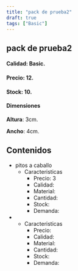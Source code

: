 ```yaml
---
title: "pack de prueba2"
draft: true
tags: ["Basic"]
---
```

## pack de prueba2
#### Calidad: Basic.
#### Precio: 12.
#### Stock: 10.
#### Dimensiones
**Altura**: 3cm.

**Ancho**: 4cm.
## Contenidos
- pitos a caballo
    - Caracteristicas
        - Precio: 3
        - Calidad: 
        - Material: 
        - Cantidad: 
        - Stock: 
        - Demanda: 
- 
    - Caracteristicas
        - Precio: 
        - Calidad: 
        - Material: 
        - Cantidad: 
        - Stock: 
        - Demanda: 
